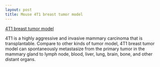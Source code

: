 ```yaml
---
layout: post
title: Mouse 4T1 breast tumor model
---
```


[4T1 breast tumor model](https://www.ncbi.nlm.nih.gov/pubmed/18432775)

4T1 is a highly aggressive and invasive mammary carcinoma that is transplantable. Compare to other kinds of tumor model, 4T1 breast tumor model can spontaneously metastasize from the primary tumor in the mammary gland to lymph node, blood, liver, lung, brain, bone, and other distant organs. 

